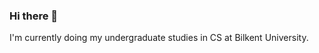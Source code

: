 ### Hi there 👋 
I'm currently doing my undergraduate studies in CS at Bilkent University.

<!--
**notfarruks/notfarruks** is a ✨ _special_ ✨ repository because its `README.md` (this file) appears on your GitHub profile.

Here are some ideas to get you started:

Hi there, my name is Farrukh. 
I'm currently doing my undergraduate studies in CS at Bilkent University.


-->

